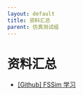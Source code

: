 ```yaml
---
layout: default
title: 资料汇总
parent: 仿真测试组
---
```


# 资料汇总

- [[Github] FSSim 学习](https://github.com/bitfsd/fssim)